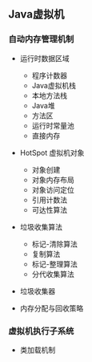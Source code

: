 
## Java虚拟机

### 自动内存管理机制
* 运行时数据区域
    - 程序计数器
    - Java虚拟机栈
    - 本地方法栈
    - Java堆
    - 方法区
    - 运行时常量池
    - 直接内存

* HotSpot 虚拟机对象
    - 对象创建
    - 对象内存布局
    - 对象访问定位
    - 引用计数法
    - 可达性算法

* 垃圾收集算法
    - 标记-清除算法
    - 复制算法
    - 标记-整理算法
    - 分代收集算法

* 垃圾收集器

* 内存分配与回收策略


### 虚拟机执行子系统

* 类加载机制

